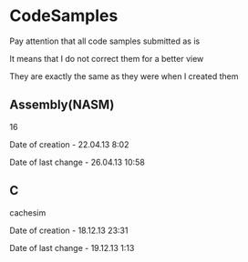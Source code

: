 # CodeSamples

Pay attention that all code samples submitted as is

It means that I do not correct them for a better view

They are exactly the same as they were when I created them

## Assembly(NASM)

16

Date of creation - 22.04.13 8:02

Date of last change - 26.04.13 10:58

## C

cachesim

Date of creation - 18.12.13 23:31

Date of last change - 19.12.13 1:13

